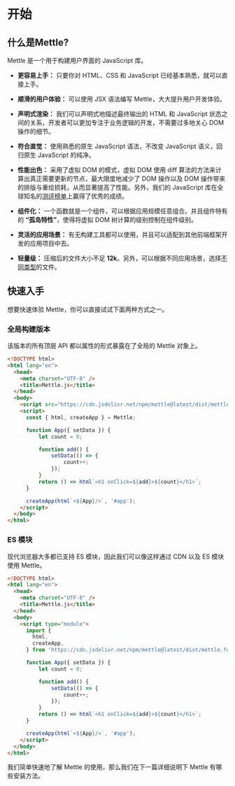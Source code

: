 # 开始

## 什么是Mettle?

Mettle 是一个用于构建用户界面的 JavaScript 库。

- **更容易上手：** 只要你对 HTML、CSS 和 JavaScript 已经基本熟悉，就可以直接上手。

- **顺滑的用户体验：** 可以使用 JSX 语法编写 Mettle，大大提升用户开发体验。

- **声明式渲染：** 我们可以声明式地描述最终输出的 HTML 和 JavaScript 状态之间的关系，开发者可以更加专注于业务逻辑的开发，不需要过多地关心 DOM 操作的细节。

- **符合直觉：** 使用熟悉的原生 JavaScript 语法，不改变 JavaScript 语义，回归原生 JavaScript 的纯净。

- **性能出色：** 采用了虚拟 DOM 的模式，虚拟 DOM 使用 diff 算法的方法来计算出真正需要更新的节点，最大限度地减少了 DOM 操作以及 DOM 操作带来的排版与重绘损耗，从而显著提高了性能。另外，我们的 JavaScript 库在全球知名的[测评榜单](https://github.com/krausest/js-framework-benchmark)上赢得了优秀的成绩。

- **组件化：** 一个函数就是一个组件，可以根据应用规模任意组合。并且组件特有的 **“孤岛特性”**，使得将虚拟 DOM 树计算的级别控制在组件级别。

- **灵活的应用场景：** 有无构建工具都可以使用，并且可以适配到其他前端框架开发的应用项目中去。

- **轻量级：** 压缩后的文件大小不足 **12k**。另外，可以根据不同应用场景，选择[不同类型](https://www.jsdelivr.com/package/npm/mettle?tab=files&path=dist)的文件。

## 快速入手

想要快速体验 Mettle，你可以直接试试下面两种方式之一。

### 全局构建版本

该版本的所有顶层 API 都以属性的形式暴露在了全局的 Mettle 对象上。

```html
<!DOCTYPE html>
<html lang="en">
  <head>
    <meta charset="UTF-8" />
    <title>Mettle.js</title>
  </head>
  <body>
    <script src="https://cdn.jsdelivr.net/npm/mettle@latest/dist/mettle.full.prod.js"></script>
    <script>
      const { html, createApp } = Mettle;

      function App({ setData }) {
          let count = 0;

          function add() {
              setData(() => {
                  count++;
              });
          }
          return () => html`<h1 onClick=${add}>${count}</h1>`;
      }

      createApp(html`<${App}/>`, '#app');
    </script>
  </body>
</html>
```

### ES 模块

现代浏览器大多都已支持 ES 模块，因此我们可以像这样通过 CDN 以及 ES 模块使用 Mettle。

```html
<!DOCTYPE html>
<html lang="en">
  <head>
    <meta charset="UTF-8" />
    <title>Mettle.js</title>
  </head>
  <body>
    <script type="module">
      import {
        html,
        createApp,
      } from 'https://cdn.jsdelivr.net/npm/mettle@latest/dist/mettle.full-esm.js';

      function App({ setData }) {
          let count = 0;

          function add() {
              setData(() => {
                  count++;
              });
          }
          return () => html`<h1 onClick=${add}>${count}</h1>`;
      }

      createApp(html`<${App}/>`, '#app');
    </script>
  </body>
</html>
```

我们简单快速地了解 Mettle 的使用，那么我们在下一篇详细说明下 Mettle 有哪些安装方法。
